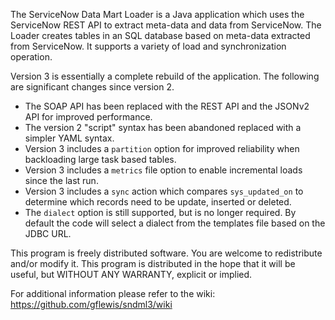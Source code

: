 The ServiceNow Data Mart Loader is a Java application which uses the ServiceNow REST API to extract meta-data and data from ServiceNow. The Loader creates tables in an SQL database based on meta-data extracted from ServiceNow. It supports a variety of load and synchronization operation. 

Version 3 is essentially a complete rebuild of the application. The following are significant changes since version 2.
* The SOAP API has been replaced with the REST API and the JSONv2 API for improved performance.
* The version 2 "script" syntax has been abandoned replaced with a simpler YAML syntax.
* Version 3 includes a `partition` option for improved reliability when backloading large task based tables.
* Version 3 includes a `metrics` file option to enable incremental loads since the last run.
* Version 3 includes a `sync` action which compares `sys_updated_on` to determine which records need to be update, inserted or deleted.
* The `dialect` option is still supported, but is no longer required. By default the code will select a dialect from the templates file based on the JDBC URL.

This program is freely distributed software. You are welcome to redistribute and/or modify it. This program is distributed in the hope that it will be useful, but WITHOUT ANY WARRANTY, explicit or implied. 

For additional information please refer to the wiki: https://github.com/gflewis/sndml3/wiki

